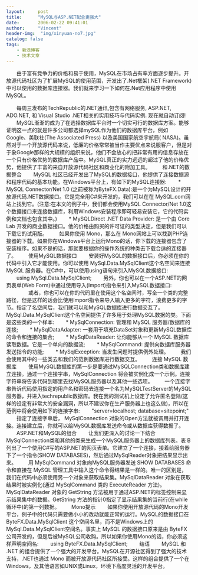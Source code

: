 ```yaml
---
layout:     post
title:      "MySQL与ASP.NET配合更强大"
date:       2006-02-22 09:41:01
author:     "Vincent"
header-img:  "img/xinyuan-no7.jpg"
catalog: false
tags:
    - 新浪博客
    - 技术文章
---
```








　　由于富有竞争力的价格和易于使用，MySQL在市场占有率方面逐步提升。开放源代码社区为了扩展MySQL的使用范围，开发出了.Net框架(.NET Framework)中可以使用的数据库连接器。我们就来学习一下如何在.Net应用程序中使用MySQL。

　　每周三发布的TechRepublic的.NET通讯,包含有网络服务, ASP.NET, ADO.NET, 和 Visual Studio .NET相关的实用技巧与代码实例. 现在就自动订阅!
　　MySQL渐渐的成为了在选择数据库平台时一个切实可行的数据库方案。能够证明这一点的就是许多公司都选择mySQL作为他们的数据库平台，例如 Google、美联社(The Associated Press) 以及美国国家航空宇航局( NASA)。虽然对于一个开放源代码来说，低廉的价格常常被当作主要优点来说服客户，但是对于象Google那样的大规模的组织来说，他们不会放心的把非常有用的信息存放在一个只有价格优势的数据库产品中。MySQL真正的实力远远的超过了他的价格优势，他提供了丰富的来自开放源代码社区和商业化的附加工具。
　　和.NET的数据整合
　　MySQL 社区已经开发出了MySQL的数据接口，他提供了连接数据源和程序代码的基本功能。在Windows平台上，有如下的MySQL连接器:
　　* MySQL Connector/Net 1.0 (之前被称为ByteFX.Data):是一个为MySQL设计的开放源代码.NET数据接口。它是完全用C#来开发的，我们可以在在 MySQL.com网站上找到它。(注意:在本文的例子中，我们都会使用MySQL Connector/Net 1.0这个数据接口来连接数据库，利用Windows安装程序即可轻易安装它，它的代码实例和文档也包含其中。)
　　* MySQLDirect .NET Data Provider: 是一个由 Core Lab 开发的商业数据接口。他的价格由购买的许可证的类型决定，但是我们可以下载它的试用版。
　　如果你使用 Mono，那么在 Mono网站上可以找到PHP连接器的下载。如果你在Windows平台上运行Mono的话，你下载的连接器包含了安装程序。如果不是的话，那就要根据你的操作系统的种类去下载合适的连接器了。
　　使用MySQL数据接口
　　安装好MySQL的数据接口后，你必须在你的代码中引入它才能使用。你可以使用 MySql.Data.MySqlClient这个名空间来连接 MySQL 服务器。在C#中，可以使用using语句来引入MySQL数据接口:
　　using MySql.Data.MySqlClient;
　　另外，你也可以在一个ASP.NET的网页表单(Web Form)中通过使用导入(Import)指令来引入MySQL数据接口:
　　
　　或者，你也可以在你的代码里在使用这个名空间时，写全一个类的完整路径，但是这样的话会比使用Import指令来导入输入更多的字符，浪费更多的字节。指定了名空间后，我们就可以和MySQL数据库进行数据交互了。 MySql.Data.MySqlClient这个名空间提供了许多用于处理MySQL数据的类。下面是这些类的一个样本:
　　* MySqlConnection: 管理和 MySQL 服务器/数据库的连接;
　　* MySqlDataAdapter: 一套用于填充DataSet对象和更新MySQL数据库的命令和连接的集合;
　　* MySqlDataReader: 让你能够从一个 MySQL 数据库读取数据。它是一个单向的数据流;
　　* MySqlCommand: 提供向数据库服务器发送指令的功能;
　　* MySqlException: 当发生问题时提供例外处理。
　　我们会使用其中的一些类去和我们的范例数据库进行数据交互。
　　连接 MySQL 数据库
　　使用MySQL数据库的第一步是要通过MySQLConnection类和数据库建立连接。通过一个连接字串，MySqlConnection 将会被实例化成一个示例。连接字符串将告诉代码到哪里去找MySQL服务器以及其他一些选项。
　　一个连接字串告诉代码使用指定的用户名和密码去连接一个名为MySQLTestServer的MySQL服务器，并进入techrepublic数据库。我在我的测试机上设定了允许匿名登陆(这样的设定有非常大的安全漏洞，所以不建议你在生产服务器上也这么做)，所以在范例中将会使用如下的连接字串:
　　"server=localhost; database=sitepoint;"
　　指定了连接字串后， MySqlConnection 对象的Open方法就被调用并打开连接。连接建立后，你就可以给MySQL数据库发送命令或从数据库获得数据了。
　　ASP.NET和MySQL的组合
　　让我们更深入的讨论一下结合MySqlConnection类和其他的类来生成一个MySQL服务器上的数据库列表。表 B列出了一个使用C#写的ASP.NET的网页表单。它建立了一个连接，接着给服务器下了一个指令(SHOW DATABASES)，然后通过MySqlReader对象把结果显示出来。
　　用 MySqlCommand 对象向MySQL服务器发送 SHOW DATABASES 命令和直接在 MySQL 管理工具中输入这个命令得结果是一样的。唯一的区别是，我们在代码中必须使用另一个对象来获取结果集。MySqlDataReader 对象在获取结果时被实例化(通过 MySqlCommand 类的 ExecuteReader 方法)。MySqlDataReader 对象的 GetString 方法被用于通过ASP.NET的标签控制来显示结果集中的数据。GetString 方法的指针0指定了显示结果集的当前行(在while循环中)的第一列数据。
　　Mono提示
　　如果你使用开放源代码的Mono开发平台，例子中的代码只需要做小小的改动就能正常的运行。MySQL的数据接口在 ByteFX.Data.MySqlClient 这个空间名里，而不是Windows上的MySql.Data.MySqlClient空间名。事实上 MySQL 的数据接口原来是由 ByteFX公司开发的，但是后被MySQL公司收购。所以如果你使用Mono的话，你必须这样声明空间名:
　　using ByteFX.Data.MySqlClient;
　　结语
　　MySQL 和 .NET 的组合提供了一个强大的开发平台。MySQL在开源社区得到了强大的技术支持，.NET也通过 Mono 而被开放源代码社区所接受。这样的组合提供了一个在Windows，及其他语言如UNIX或Linux，环境下高度灵活的开发平台。



